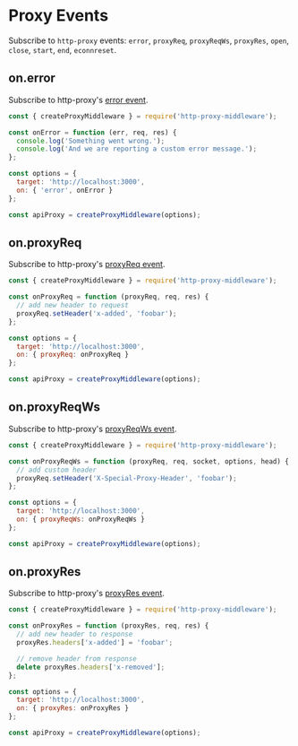 # Proxy Events

Subscribe to `http-proxy` events: `error`, `proxyReq`, `proxyReqWs`, `proxyRes`, `open`, `close`, `start`, `end`, `econnreset`.

## on.error

Subscribe to http-proxy's [error event](https://www.npmjs.com/package/http-proxy#listening-for-proxy-events).

```javascript
const { createProxyMiddleware } = require('http-proxy-middleware');

const onError = function (err, req, res) {
  console.log('Something went wrong.');
  console.log('And we are reporting a custom error message.');
};

const options = {
  target: 'http://localhost:3000',
  on: { 'error', onError }
};

const apiProxy = createProxyMiddleware(options);
```

## on.proxyReq

Subscribe to http-proxy's [proxyReq event](https://www.npmjs.com/package/http-proxy#listening-for-proxy-events).

```javascript
const { createProxyMiddleware } = require('http-proxy-middleware');

const onProxyReq = function (proxyReq, req, res) {
  // add new header to request
  proxyReq.setHeader('x-added', 'foobar');
};

const options = {
  target: 'http://localhost:3000',
  on: { proxyReq: onProxyReq }
};

const apiProxy = createProxyMiddleware(options);
```

## on.proxyReqWs

Subscribe to http-proxy's [proxyReqWs event](https://www.npmjs.com/package/http-proxy#listening-for-proxy-events).

```javascript
const { createProxyMiddleware } = require('http-proxy-middleware');

const onProxyReqWs = function (proxyReq, req, socket, options, head) {
  // add custom header
  proxyReq.setHeader('X-Special-Proxy-Header', 'foobar');
};

const options = {
  target: 'http://localhost:3000',
  on: { proxyReqWs: onProxyReqWs }
};

const apiProxy = createProxyMiddleware(options);
```

## on.proxyRes

Subscribe to http-proxy's [proxyRes event](https://www.npmjs.com/package/http-proxy#listening-for-proxy-events).

```javascript
const { createProxyMiddleware } = require('http-proxy-middleware');

const onProxyRes = function (proxyRes, req, res) {
  // add new header to response
  proxyRes.headers['x-added'] = 'foobar';

  // remove header from response
  delete proxyRes.headers['x-removed'];
};

const options = {
  target: 'http://localhost:3000',
  on: { proxyRes: onProxyRes }
};

const apiProxy = createProxyMiddleware(options);
```
